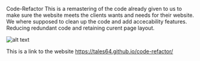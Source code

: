 Code-Refactor
This is a remastering of the code already given to us to make sure the website meets the clients wants and needs for their website.
We where supposed to clean up the code and add accecability features.
Reducing redundant code and retaining curent page layout. 

![alt text](http://url/to/img.png)







This is a link to the website
https://tales64.github.io/code-refactor/